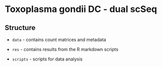# Toxoplasma gondii DC - dual scSeq

## Structure 

* `data` - contains count matrices and metadata

* `res` - contains results from the R markdown scripts

* `scripts` - scripts for data analysis
